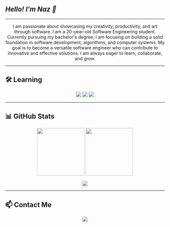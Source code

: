 <!-- ====== Başlangıç ====== -->
  ## *Hello! I’m Naz 👋*
</p>

---

<!-- ====== Hakkımda ====== -->
<p align="center">
I am passionate about showcasing my creativity, productivity, and art through software.  
I am a 20-year-old Software Engineering student. Currently pursuing my bachelor's degree, I am focusing on building a solid foundation in software development, algorithms, and computer systems.  
My goal is to become a versatile software engineer who can contribute to innovative and effective solutions. I am always eager to learn, collaborate, and grow.
</p>

---

<!-- ====== Öğrenmekte Olduklarım ====== -->
## 🛠 Learning
<p align="center">
  <img src="https://img.shields.io/badge/C++-00599C?style=for-the-badge&logo=c%2B%2B&logoColor=white" /> 
  <img src="https://img.shields.io/badge/Python-3776AB?style=for-the-badge&logo=python&logoColor=white" />
  <img src="https://img.shields.io/badge/Photoshop-31A8FF?style=for-the-badge&logo=adobe-photoshop&logoColor=white" />
</p>  

---

<!-- ====== GitHub İstatistikleri ====== -->
## 📊 GitHub Stats
<p align="center">
  <img height="150em" src="https://github-readme-stats.vercel.app/api?username=nazzsude&show_icons=true&theme=dark&hide_border=true&count_private=true" />
  <img height="150em" src="https://github-readme-stats.vercel.app/api/top-langs/?username=nazzsude&layout=compact&theme=dark&hide_border=true" />
</p>

<p align="center">
  <img src="https://github-profile-trophy.vercel.app/?username=nazzsude&theme=darkhub&no-frame=true&margin-w=10" />
</p>

---


<!-- ====== İletişim ====== -->
## 📫 Contact Me
<p align="center">
  <a href="mailto:nazsude1071@gmail.com">
    <img src="https://img.shields.io/badge/Email-nazsude1071@gmail.com-ff69b4?style=for-the-badge&logo=gmail&logoColor=white"/>
  </a>
</p>
